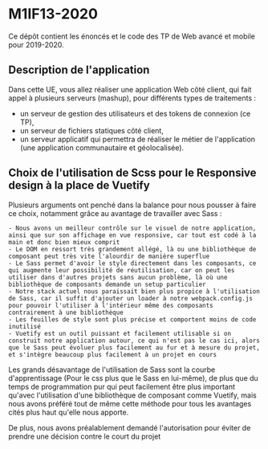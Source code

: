 # M1IF13-2020

Ce dépôt contient les énoncés et le code des TP de Web avancé et mobile pour 2019-2020.

## Description de l'application

Dans cette UE, vous allez réaliser une application Web côté client, qui fait appel à plusieurs serveurs (mashup), pour différents types de traitements :

- un serveur de gestion des utilisateurs et des tokens de connexion (ce TP),
- un serveur de fichiers statiques côté client,
- un serveur applicatif qui permettra de réaliser le métier de l'application (une application communautaire et géolocalisée).

## Choix de l'utilisation de Scss pour le Responsive design à la place de Vuetify

Plusieurs arguments ont penché dans la balance pour nous pousser à faire ce choix, notamment grâce au avantage de travailler avec Sass : 

    - Nous avons un meilleur contrôle sur le visuel de notre application, ainsi que sur son affichage en vue responsive, car tout est codé à la main et donc bien mieux comprit
    - Le DOM en ressort très grandement allégé, là ou une bibliothèque de composant peut très vite l'alourdir de manière superflue
    - Le Sass permet d'avoir le style directement dans les composants, ce qui augmente leur possibilité de réutilisation, car on peut les utiliser dans d'autres projets sans aucun problème, là où une bibliothèque de composants demande un setup particulier
    - Notre stack actuel nous paraissait bien plus propice à l'utilisation de Sass, car il suffit d'ajouter un loader à notre webpack.config.js pour pouvoir l'utiliser à l'intérieur même des composants contrairement à une bibliothèque
    - Les feuilles de style sont plus précise et comportent moins de code inutilisé
    - Vuetify est un outil puissant et facilement utilisable si on construit notre application autour, ce qui n'est pas le cas ici, alors que le Sass peut évoluer plus facilement au fur et à mesure du projet, et s'intègre beaucoup plus facilement à un projet en cours

Les grands désavantage de l'utilisation de Sass sont la courbe d'apprentissage (Pour le css plus que le Sass en lui-même), de plus que du temps de programmation pur qui peut facilement être plus important qu'avec l'utilisation d'une bibliothèque de composant comme Vuetify, mais nous avons préféré tout de même cette méthode pour tous les avantages cités plus haut qu'elle nous apporte.

De plus, nous avons préalablement demandé l'autorisation pour éviter de prendre une décision contre le court du projet